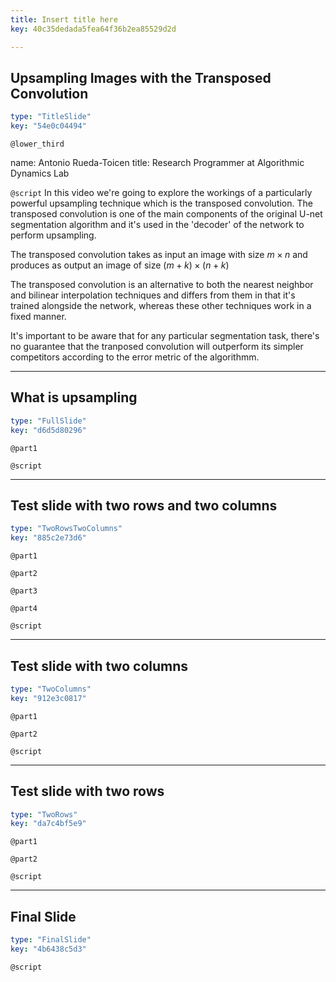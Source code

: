 ```yaml
---
title: Insert title here
key: 40c35dedada5fea64f36b2ea85529d2d

---
```

## Upsampling Images  with the Transposed Convolution

```yaml
type: "TitleSlide"
key: "54e0c04494"
```

`@lower_third`

name: Antonio Rueda-Toicen
title: Research Programmer at Algorithmic Dynamics Lab


`@script`
In this video we're going to explore the workings of a particularly powerful upsampling technique which is the transposed convolution. The transposed convolution is one of the main components of the original U-net segmentation algorithm and it's used in the 'decoder' of the network to perform upsampling.   

The transposed convolution takes as input an image with size $m \times n$ and produces as output an image of size $(m + k) \times (n + k)$   

The transposed convolution is an alternative to both the nearest neighbor and bilinear interpolation techniques and differs from them in that it's trained alongside the network, whereas these other techniques work in a fixed manner.

It's important to be aware that for any particular segmentation task, there's no guarantee that the tranposed convolution will outperform its simpler competitors according to the error metric of the algorithmm.


---
## What is upsampling

```yaml
type: "FullSlide"
key: "d6d5d80296"
```

`@part1`



`@script`



---
## Test slide with two rows and two columns

```yaml
type: "TwoRowsTwoColumns"
key: "885c2e73d6"
```

`@part1`



`@part2`



`@part3`



`@part4`



`@script`



---
## Test slide with two columns

```yaml
type: "TwoColumns"
key: "912e3c0817"
```

`@part1`



`@part2`



`@script`



---
## Test slide with two rows

```yaml
type: "TwoRows"
key: "da7c4bf5e9"
```

`@part1`



`@part2`



`@script`



---
## Final Slide

```yaml
type: "FinalSlide"
key: "4b6438c5d3"
```

`@script`


